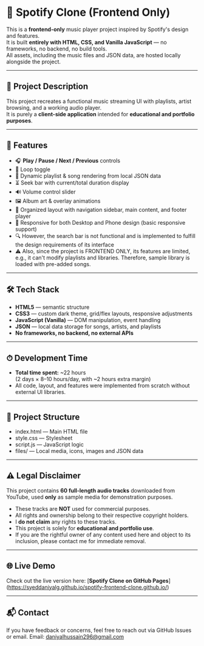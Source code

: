 # 🎵 Spotify Clone (Frontend Only)

This is a **frontend-only** music player project inspired by Spotify's design and features.  
It is built **entirely with HTML, CSS, and Vanilla JavaScript** — no frameworks, no backend, no build tools.  
All assets, including the music files and JSON data, are hosted locally alongside the project.

---

## 📌 Project Description
This project recreates a functional music streaming UI with playlists, artist browsing, and a working audio player.  
It is purely a **client-side application** intended for **educational and portfolio purposes**.

---

## 🚀 Features
- 🎧 **Play / Pause / Next / Previous** controls  
- 🔁 Loop toggle  
- 📜 Dynamic playlist & song rendering from local JSON data
- ⏳ Seek bar with current/total duration display  
- 🔊 Volume control slider  
- 🖼 Album art & overlay animations  
- 📂 Organized layout with navigation sidebar, main content, and footer player  
- 📱 Responsive for both Desktop and Phone design (basic responsive support)
- 🔍 However, the search bar is not functional and is implemented to fulfill the design requirements of its interface
- ⚠️ Also, since the project is FRONTEND ONLY, its features are limited, e.g., it can't modify playlists and libraries. Therefore, sample library is loaded with pre-added songs.
---

## 🛠 Tech Stack
- **HTML5** — semantic structure
- **CSS3** — custom dark theme, grid/flex layouts, responsive adjustments
- **JavaScript (Vanilla)** — DOM manipulation, event handling
- **JSON** — local data storage for songs, artists, and playlists
- **No frameworks, no backend, no external APIs**

---

## ⏱ Development Time
- **Total time spent:** ~22 hours  
  (2 days × 8–10 hours/day, with ~2 hours extra margin)  
- All code, layout, and features were implemented from scratch without external UI libraries.

---

## 📂 Project Structure
- index.html — Main HTML file
- style.css — Stylesheet
- script.js — JavaScript logic
- files/ — Local media, icons, images and JSON data


---

## ⚠️ Legal Disclaimer
This project contains **60 full-length audio tracks** downloaded from YouTube, used **only** as sample media for demonstration purposes.  
- These tracks are **NOT** used for commercial purposes.  
- All rights and ownership belong to their respective copyright holders.  
- I **do not claim** any rights to these tracks.  
- This project is solely for **educational and portfolio use**.  
- If you are the rightful owner of any content used here and object to its inclusion, please contact me for immediate removal.

---

## 🌐 Live Demo
Check out the live version here: [**Spotify Clone on GitHub Pages**] (https://syeddaniyalg.github.io/spotify-frontend-clone.github.io/)

---

## 📬 Contact
If you have feedback or concerns, feel free to reach out via GitHub Issues or email.
Email: daniyalhussain296@gmail.com
